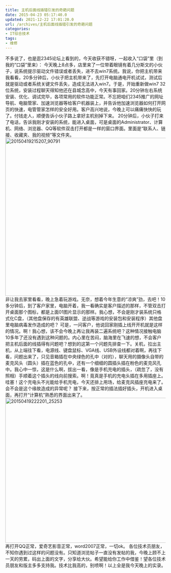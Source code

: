 ```yaml
---
title: 主机后面线插错引发的奇葩问题
date: 2015-04-23 05:17:40.0
updated: 2021-12-22 17:01:20.0
url: /archives/主机后面线插错引发的奇葩问题
categories: 
- IT综合技术
tags: 
- 维修
---
```


不多说了，也是逛2345论坛上看到的，今天收获不错呀，一起收入“口袋”里（到我的“口袋”里来）：
今天晚上8点多，店里来了一位带着眼镜有着几分斯文的小伙子，说系统提示驱动文件错误或者丢失，进不去win7系统。我说，你把主机带来我看看，20多分钟后，小伙子把主机带来了，先打开电脑通电开机试试，测试后就是驱动或者系统关键文件丢失，造成无法进入win7。于是，开始重新做win7 32位系统，安装过程聊天得知他还在县城念高中，今天有事回家。20分钟左右系统安装、优化、调试完毕，各项常用的软件功能正常。不忘把咱们2345推广的网址导航、电脑管家、加速浏览器等给客户机器装上，并告诉他加速浏览器如何打开网页的快速，电管管家怎样的安全好用。客户高兴地说，今晚上可以痛痛快快的玩了。付钱走人，顺便告诉小伙子路上拿好主机别掉下来。
20分钟后，小伙子打来了电话，告诉我刚才安装的系统，能进入桌面，可是桌面的Administrator、计算机、网络、浏览器、QQ等软件双击打开都是一样的窗口界面。里面是“联系人、链接、收藏夹、我的视频”等文件夹。<a href="http://uu126.cn/wp-content/uploads/2015/04/20150419215207_90791.jpg"><img class="aligncenter size-full wp-image-1736" src="http://uu126.cn/wp-content/uploads/2015/04/20150419215207_90791.jpg" alt="20150419215207_90791" width="750" height="496" /></a>
非让我去家里看看，晚上急着玩游戏。无奈，想着今年生意的“凉爽”劲，去吧！10多分钟后，到了客户家里，电脑开着，我一看确实是客户描述的那样，不管双击打开桌面那个图标，都是上面01图片显示的那样。我心想，不会是刚才装系统只格式化C盘，（其他盘保存的有英雄联盟、逆战等游戏的安装包和安装程序）其他盘里电脑病毒发作造成的吧？
可是，一问客户，他说回家刚插上线开开机就是这样的情况。啊！我心想，该不会今晚上再让我再装二遍系统吧？这种情况接触电脑10多年了还没有遇到这种问题的。内心里在苦闷，脑海里在飞速的想，不会客户把主机后面的线插得有问题吧？想到的这第一个问题先排查一下。关机，拉出主机，从上端往下看，电源线、键盘鼠标、VGA线、USB外设线都对着啊，再往下看，问题出来了，只见音箱插在中央绿色的孔中（对的），聊天用的摄像头自带的麦克风头（圆头）插在蓝色的孔中，还有一个细细的圆插头插在粉色的麦克风孔中。我心中一惊，这是什么啊，拔出一看，像是手机充电的插头，（疏忽了，没有照相）手顺着这个插头的线向前搜索。啊！竟真是手机的充电头插在多用插座上。哇塞！这个充电头不光能给手机充电，今天还排上用场，给麦克风插座充电来了。会不会是这个缘故造成的异常呢？
接下来，按正常的插法插好插头，开机进入桌面，再打开“计算机”熟悉的界面出来了。
<a href="http://uu126.cn/wp-content/uploads/2015/04/20150419222201_25253.jpg"><img class="aligncenter size-full wp-image-1737" src="http://uu126.cn/wp-content/uploads/2015/04/20150419222201_25253.jpg" alt="20150419222201_25253" width="750" height="455" /></a>
再打开QQ正常，爱奇艺影音正常，word2007正常，一切ok。
各位技术员朋友，不知你遇到过这样的问题没有。只知道浏览帖子一直没有发帖的我，今晚上顾不上一天的劳累，码出上面的文字，分享给大伙。希望能给你工作中借鉴！望各位技术员朋友和版主多多支持我。技术比我高的，别喷啊！以上全是我今天晚上的实录。